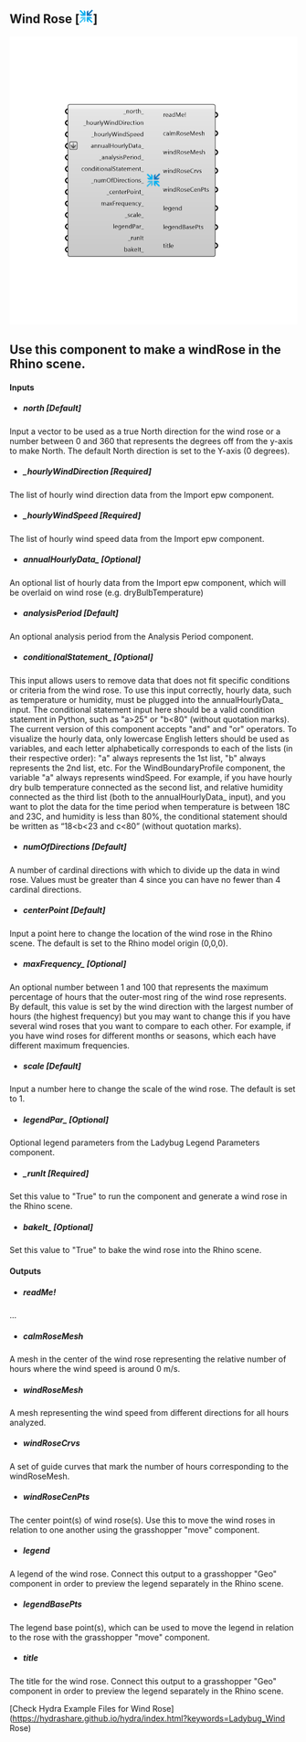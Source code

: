 ## Wind Rose [![](../../images/icons/Wind_Rose.png)]

![](../../images/components/Wind_Rose.png)

Use this component to make a windRose in the Rhino scene.
 -
 

#### Inputs
* ##### _north_ [Default]
Input a vector to be used as a true North direction for the wind rose or a number between 0 and 360 that represents the degrees off from the y-axis to make North.  The default North direction is set to the Y-axis (0 degrees).
* ##### _hourlyWindDirection [Required]
The list of hourly wind direction data from the Import epw component.
* ##### _hourlyWindSpeed [Required]
The list of hourly wind speed data from the Import epw component.
* ##### annualHourlyData_ [Optional]
An optional list of hourly data from the Import epw component, which will be overlaid on wind rose (e.g. dryBulbTemperature)
* ##### _analysisPeriod_ [Default]
An optional analysis period from the Analysis Period component.
* ##### conditionalStatement_ [Optional]
This input allows users to remove data that does not fit specific conditions or criteria from the wind rose. To use this input correctly, hourly data, such as temperature or humidity, must be plugged into the annualHourlyData_ input. The conditional statement input here should be a valid condition statement in Python, such as "a>25" or "b<80" (without quotation marks).
 The current version of this component accepts "and" and "or" operators. To visualize the hourly data, only lowercase English letters should be used as variables, and each letter alphabetically corresponds to each of the lists (in their respective order): "a" always represents the 1st list, "b" always represents the 2nd list, etc.
 For the WindBoundaryProfile component, the variable "a" always represents windSpeed. For example, if you have hourly dry bulb temperature connected as the second list, and relative humidity connected as the third list (both to the annualHourlyData_ input), and you want to plot the data for the time period when temperature is between 18C and 23C, and humidity is less than 80%, the conditional statement should be written as “18<b<23 and c<80” (without quotation marks).
* ##### _numOfDirections_ [Default]
A number of cardinal directions with which to divide up the data in wind rose. Values must be greater than 4 since you can have no fewer than 4 cardinal directions.
* ##### _centerPoint_ [Default]
Input a point here to change the location of the wind rose in the Rhino scene.  The default is set to the Rhino model origin (0,0,0).
* ##### maxFrequency_ [Optional]
An optional number between 1 and 100 that represents the maximum percentage of hours that the outer-most ring of the wind rose represents.  By default, this value is set by the wind direction with the largest number of hours (the highest frequency) but you may want to change this if you have several wind roses that you want to compare to each other.  For example, if you have wind roses for different months or seasons, which each have different maximum frequencies.
* ##### _scale_ [Default]
Input a number here to change the scale of the wind rose.  The default is set to 1.
* ##### legendPar_ [Optional]
Optional legend parameters from the Ladybug Legend Parameters component.
* ##### _runIt [Required]
Set this value to "True" to run the component and generate a wind rose in the Rhino scene.
* ##### bakeIt_ [Optional]
Set this value to "True" to bake the wind rose into the Rhino scene.

#### Outputs
* ##### readMe!
...
* ##### calmRoseMesh
A mesh in the center of the wind rose representing the relative number of hours where the wind speed is around 0 m/s.
* ##### windRoseMesh
A mesh representing the wind speed from different directions for all hours analyzed.
* ##### windRoseCrvs
A set of guide curves that mark the number of hours corresponding to the windRoseMesh.
* ##### windRoseCenPts
The center point(s) of wind rose(s).  Use this to move the wind roses in relation to one another using the grasshopper "move" component.
* ##### legend
A legend of the wind rose. Connect this output to a grasshopper "Geo" component in order to preview the legend separately in the Rhino scene.  
* ##### legendBasePts
The legend base point(s), which can be used to move the legend in relation to the rose with the grasshopper "move" component.
* ##### title
The title for the wind rose. Connect this output to a grasshopper "Geo" component in order to preview the legend separately in the Rhino scene.  


[Check Hydra Example Files for Wind Rose](https://hydrashare.github.io/hydra/index.html?keywords=Ladybug_Wind Rose)